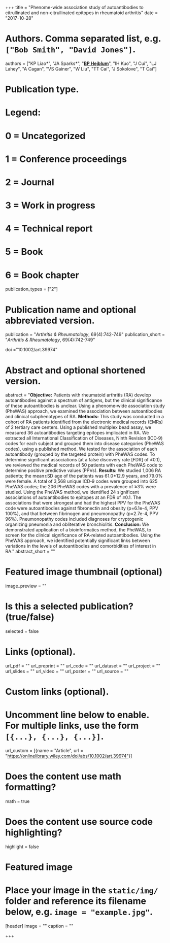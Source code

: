 +++
title = "Phenome-wide association study of autoantibodies to citrullinated and non-citrullinated epitopes in rheumatoid arthritis"
date = "2017-10-28"

# Authors. Comma separated list, e.g. `["Bob Smith", "David Jones"]`.
authors = ["KP Liao&#42;", "JA Sparks&#42;", "<u>**BP Hejblum**</u>", "IH Kuo", "J Cui", "LJ Lahey", "A Cagan", "VS Gainer", "W Liu", "TT Cai", "J Sokolove", "T Cai"]

# Publication type.
# Legend:
# 0 = Uncategorized
# 1 = Conference proceedings
# 2 = Journal
# 3 = Work in progress
# 4 = Technical report
# 5 = Book
# 6 = Book chapter
publication_types = ["2"]

# Publication name and optional abbreviated version.
publication = "*Arthritis & Rheumatology*, 69(4):742-749"
publication_short = "*Arthritis & Rheumatology*, 69(4):742-749"

doi ="10.1002/art.39974"

# Abstract and optional shortened version.
abstract = "**Objective:** Patients with rheumatoid arthritis (RA) develop autoantibodies against a spectrum of antigens, but the clinical significance of these autoantibodies is unclear. Using a phenome‐wide association study (PheWAS) approach, we examined the association between autoantibodies and clinical subphenotypes of RA. **Methods:** This study was conducted in a cohort of RA patients identified from the electronic medical records (EMRs) of 2 tertiary care centers. Using a published multiplex bead assay, we measured 36 autoantibodies targeting epitopes implicated in RA. We extracted all International Classification of Diseases, Ninth Revision (ICD‐9) codes for each subject and grouped them into disease categories (PheWAS codes), using a published method. We tested for the association of each autoantibody (grouped by the targeted protein) with PheWAS codes. To determine significant associations (at a false discovery rate [FDR] of ≤0.1), we reviewed the medical records of 50 patients with each PheWAS code to determine positive predictive values (PPVs). **Results:** We studied 1,006 RA patients; the mean±SD age of the patients was 61.0±12.9 years, and 79.0% were female. A total of 3,568 unique ICD‐9 codes were grouped into 625 PheWAS codes; the 206 PheWAS codes with a prevalence of ≥3% were studied. Using the PheWAS method, we identified 24 significant associations of autoantibodies to epitopes at an FDR of ≤0.1. The associations that were strongest and had the highest PPV for the PheWAS code were autoantibodies against fibronectin and obesity (p=6.1e-4, PPV 100%), and that between fibrinogen and pneumonopathy (p=2.7e-4, PPV 96%). Pneumonopathy codes included diagnoses for cryptogenic organizing pneumonia and obliterative bronchiolitis. **Conclusion:** We demonstrated application of a bioinformatics method, the PheWAS, to screen for the clinical significance of RA‐related autoantibodies. Using the PheWAS approach, we identified potentially significant links between variations in the levels of autoantibodies and comorbidities of interest in RA."
abstract_short = ""

# Featured image thumbnail (optional)
image_preview = ""

# Is this a selected publication? (true/false)
selected = false

# Links (optional).
url_pdf = ""
url_preprint = ""
url_code = ""
url_dataset = ""
url_project = ""
url_slides = ""
url_video = ""
url_poster = ""
url_source = ""

# Custom links (optional).
#   Uncomment line below to enable. For multiple links, use the form `[{...}, {...}, {...}]`.
url_custom = [{name = "Article", url = "https://onlinelibrary.wiley.com/doi/abs/10.1002/art.39974"}]

# Does the content use math formatting?
math = true

# Does the content use source code highlighting?
highlight = false

# Featured image
# Place your image in the `static/img/` folder and reference its filename below, e.g. `image = "example.jpg"`.
[header]
image = ""
caption = ""

+++
